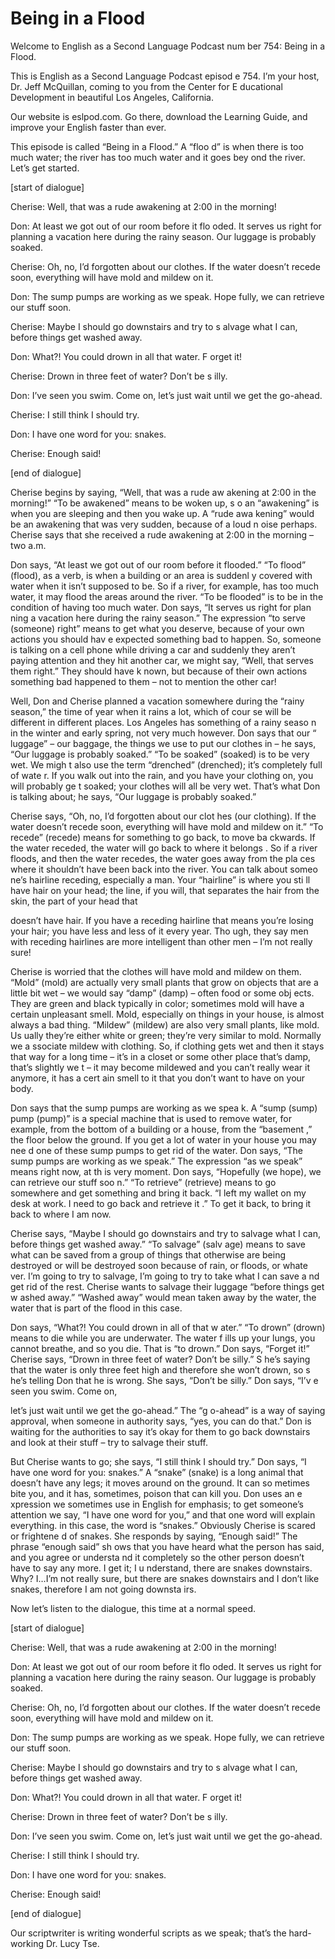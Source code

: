 # Being in a Flood

Welcome to English as a Second Language Podcast num ber 754: Being in a Flood.

This is English as a Second Language Podcast episod e 754.  I’m your host, Dr. Jeff McQuillan, coming to you from the Center for E ducational Development in beautiful Los Angeles, California.

Our website is eslpod.com.  Go there, download the Learning Guide, and improve your English faster than ever.

This episode is called “Being in a Flood.”  A “floo d” is when there is too much water; the river has too much water and it goes bey ond the river.  Let’s get started.

[start of dialogue]

Cherise:  Well, that was a rude awakening at 2:00 in the morning!

Don:  At least we got out of our room before it flo oded.  It serves us right for planning a vacation here during the rainy season.  Our luggage is probably soaked.

Cherise:  Oh, no, I’d forgotten about our clothes.  If the water doesn’t recede soon, everything will have mold and mildew on it.

Don:  The sump pumps are working as we speak.  Hope fully, we can retrieve our stuff soon.

Cherise:  Maybe I should go downstairs and try to s alvage what I can, before things get washed away.

Don:  What?!  You could drown in all that water.  F orget it!

Cherise:  Drown in three feet of water?  Don’t be s illy.

Don:  I’ve seen you swim.  Come on, let’s just wait  until we get the go-ahead.

Cherise:  I still think I should try.

Don:  I have one word for you: snakes.

 Cherise:  Enough said!

[end of dialogue]

Cherise begins by saying, “Well, that was a rude aw akening at 2:00 in the morning!”  “To be awakened” means to be woken up, s o an “awakening” is when you are sleeping and then you wake up.  A “rude awa kening” would be an awakening that was very sudden, because of a loud n oise perhaps.  Cherise says that she received a rude awakening at 2:00 in the morning – two a.m.

Don says, “At least we got out of our room before it flooded.”  “To flood” (flood), as a verb, is when a building or an area is suddenl y covered with water when it isn’t supposed to be.  So if a river, for example, has too much water, it may flood the areas around the river.  “To be flooded” is to be in the condition of having too much water.  Don says, “It serves us right for plan ning a vacation here during the rainy season.”  The expression “to serve (someone) right” means to get what you deserve, because of your own actions you should hav e expected something bad to happen.  So, someone is talking on a cell phone while driving a car and suddenly they aren’t paying attention and they hit another car, we might say, “Well, that serves them right.”  They should have k nown, but because of their own actions something bad happened to them – not to  mention the other car!

Well, Don and Cherise planned a vacation somewhere during the “rainy season,” the time of year when it rains a lot, which of cour se will be different in different places.  Los Angeles has something of a rainy seaso n in the winter and early spring, not very much however.  Don says that our “ luggage” – our baggage, the things we use to put our clothes in – he says, “Our  luggage is probably soaked.” “To be soaked” (soaked) is to be very wet.  We migh t also use the term “drenched” (drenched); it’s completely full of wate r.  If you walk out into the rain, and you have your clothing on, you will probably ge t soaked; your clothes will all be very wet.  That’s what Don is talking about; he says, “Our luggage is probably soaked.”

Cherise says, “Oh, no, I’d forgotten about our clot hes (our clothing).  If the water doesn’t recede soon, everything will have mold and mildew on it.”  “To recede” (recede) means for something to go back, to move ba ckwards.  If the water receded, the water will go back to where it belongs .  So if a river floods, and then the water recedes, the water goes away from the pla ces where it shouldn’t have been back into the river.  You can talk about someo ne’s hairline receding, especially a man.  Your “hairline” is where you sti ll have hair on your head; the line, if you will, that separates the hair from the  skin, the part of your head that

doesn’t have hair.  If you have a receding hairline  that means you’re losing your hair; you have less and less of it every year.  Tho ugh, they say men with receding hairlines are more intelligent than other men – I’m not really sure!

Cherise is worried that the clothes will have mold and mildew on them.  “Mold” (mold) are actually very small plants that grow on objects that are a little bit wet – we would say “damp” (damp) – often food or some obj ects.  They are green and black typically in color; sometimes mold will have a certain unpleasant smell. Mold, especially on things in your house, is almost  always a bad thing.  “Mildew” (mildew) are also very small plants, like mold.  Us ually they’re either white or green; they’re very similar to mold.  Normally we a ssociate mildew with clothing. So, if clothing gets wet and then it stays that way  for a long time – it’s in a closet or some other place that’s damp, that’s slightly we t – it may become mildewed and you can’t really wear it anymore, it has a cert ain smell to it that you don’t want to have on your body.

Don says that the sump pumps are working as we spea k.  A “sump (sump) pump (pump)” is a special machine that is used to remove  water, for example, from the bottom of a building or a house, from the “basement ,” the floor below the ground. If you get a lot of water in your house you may nee d one of these sump pumps to get rid of the water.  Don says, “The sump pumps are working as we speak.” The expression “as we speak” means right now, at th is very moment.  Don says, “Hopefully (we hope), we can retrieve our stuff soo n.”  “To retrieve” (retrieve) means to go somewhere and get something and bring it back.  “I left my wallet on my desk at work.  I need to go back and retrieve it .”  To get it back, to bring it back to where I am now.

Cherise says, “Maybe I should go downstairs and try  to salvage what I can, before things get washed away.”  “To salvage” (salv age) means to save what can be saved from a group of things that otherwise are being destroyed or will be destroyed soon because of rain, or floods, or whate ver.  I’m going to try to salvage, I’m going to try to take what I can save a nd get rid of the rest.  Cherise wants to salvage their luggage “before things get w ashed away.”  “Washed away” would mean taken away by the water, the water  that is part of the flood in this case.

Don says, “What?!  You could drown in all of that w ater.”  “To drown” (drown) means to die while you are underwater.  The water f ills up your lungs, you cannot breathe, and so you die.  That is “to drown.”  Don says, “Forget it!”  Cherise says, “Drown in three feet of water?  Don’t be silly.”  S he’s saying that the water is only three feet high and therefore she won’t drown, so s he’s telling Don that he is wrong.  She says, “Don’t be silly.”  Don says, “I’v e seen you swim.  Come on,

let’s just wait until we get the go-ahead.”  The “g o-ahead” is a way of saying approval, when someone in authority says, “yes, you  can do that.”  Don is waiting for the authorities to say it’s okay for them to go  back downstairs and look at their stuff – try to salvage their stuff.

But Cherise wants to go; she says, “I still think I  should try.”  Don says, “I have one word for you: snakes.”  A “snake” (snake) is a long animal that doesn’t have any legs; it moves around on the ground.  It can so metimes bite you, and it has, sometimes, poison that can kill you.  Don uses an e xpression we sometimes use in English for emphasis; to get someone’s attention  we say, “I have one word for you,” and that one word will explain everything.  in this case, the word is “snakes.”  Obviously Cherise is scared or frightene d of snakes.  She responds by saying, “Enough said!”  The phrase “enough said” sh ows that you have heard what the person has said, and you agree or understa nd it completely so the other person doesn’t have to say any more.  I get it; I u nderstand, there are snakes downstairs.  Why?  I…I’m not really sure, but there  are snakes downstairs and I don’t like snakes, therefore I am not going downsta irs.

Now let’s listen to the dialogue, this time at a normal speed.

[start of dialogue]

Cherise:  Well, that was a rude awakening at 2:00 in the morning!

Don:  At least we got out of our room before it flo oded.  It serves us right for planning a vacation here during the rainy season.  Our luggage is probably soaked.

Cherise:  Oh, no, I’d forgotten about our clothes.  If the water doesn’t recede soon, everything will have mold and mildew on it.

Don:  The sump pumps are working as we speak.  Hope fully, we can retrieve our stuff soon.

Cherise:  Maybe I should go downstairs and try to s alvage what I can, before things get washed away.

Don:  What?!  You could drown in all that water.  F orget it!

Cherise:  Drown in three feet of water?  Don’t be s illy.

Don:  I’ve seen you swim.  Come on, let’s just wait  until we get the go-ahead.

 Cherise:  I still think I should try.

Don:  I have one word for you: snakes.

Cherise:  Enough said!

[end of dialogue]

Our scriptwriter is writing wonderful scripts as we  speak; that’s the hard-working Dr. Lucy Tse.





